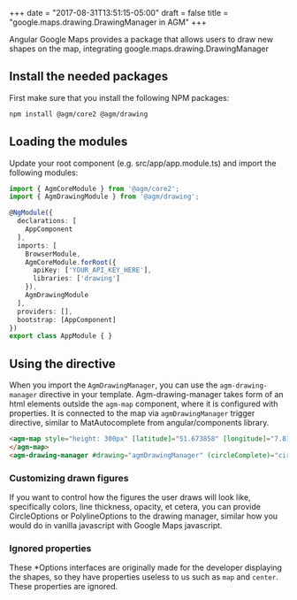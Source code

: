 +++
date = "2017-08-31T13:51:15-05:00"
draft = false
title = "google.maps.drawing.DrawingManager in AGM"
+++

Angular Google Maps provides a package that allows users to draw new shapes on the map, integrating google.maps.drawing.DrawingManager

## Install the needed packages
First make sure that you install the following NPM packages:

```bash
npm install @agm/core2 @agm/drawing
```

## Loading the modules

Update your root component (e.g. src/app/app.module.ts) and import the following modules:

```typescript
import { AgmCoreModule } from '@agm/core2';
import { AgmDrawingModule } from '@agm/drawing';

@NgModule({
  declarations: [
    AppComponent
  ],
  imports: [
    BrowserModule,
    AgmCoreModule.forRoot({
      apiKey: ['YOUR_API_KEY_HERE'],
      libraries: ['drawing']
    }),
    AgmDrawingModule
  ],
  providers: [],
  bootstrap: [AppComponent]
})
export class AppModule { }
```

## Using the directive

When you import the `AgmDrawingManager`, you can use the `agm-drawing-manager` directive  in your
template. Agm-drawing-manager takes form of an html elements outside the `agm-map` component, where
it is configured with properties. It is connected to the map via `agmDrawingManager` trigger
directive, similar to MatAutocomplete from angular/components library.

```html
<agm-map style="height: 300px" [latitude]="51.673858" [longitude]="7.815982" [agmDrawingManager]="drawing">
</agm-map>
<agm-drawing-manager #drawing="agmDrawingManager" (circleComplete)="circleAdded($event)" [drawingMode]="'circle'" [circleOptions]="{fillColor:'red', radius: 150}"></agm-drawing-manager>
```

### Customizing drawn figures

If you want to control how the figures the user draws will look like, specifically colors,
line thickness, opacity, et cetera, you can provide CircleOptions or PolylineOptions
to the drawing manager, similar how you would do in vanilla javascript with Google Maps javascript.

### Ignored properties

These \*Options interfaces are originally made for the developer displaying the shapes, so they have
properties useless to us such as `map` and `center`. These properties are ignored.
